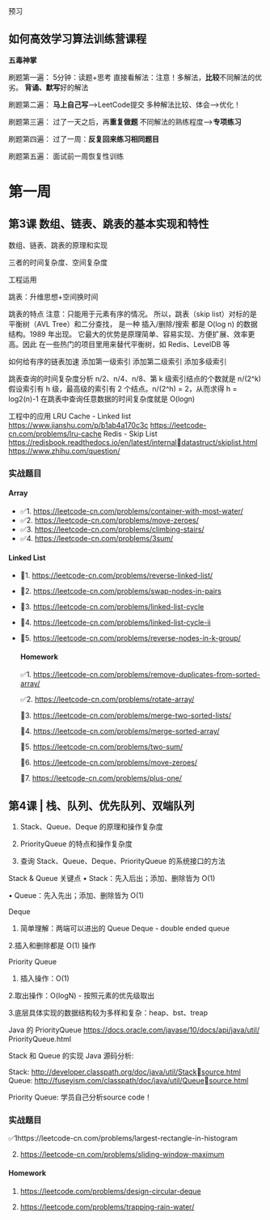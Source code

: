 预习

## 如何高效学习算法训练营课程

**五毒神掌**

刷题第一遍： 5分钟：读题+思考 直接看解法：注意！多解法，**比较**不同解法的优劣。 **背诵、默写**好的解法 

刷题第二遍： **马上自己写**——&gt;LeetCode提交 多种解法比较、体会——&gt;优化！ 

刷题第三遍： 过了一天之后，再**重复做题** 不同解法的熟练程度——&gt;**专项练习** 

刷题第四遍： 过了一周：**反复回来练习相同题目** 

刷题第五遍： 面试前一周恢复性训练



# 第一周 

## 第3课 数组、链表、跳表的基本实现和特性

数组、链表、跳表的原理和实现

三者的时间复杂度、空间复杂度

工程运用

跳表：升维思想+空间换时间

跳表的特点
注意：只能用于元素有序的情况。
所以，跳表（skip list）对标的是平衡树（AVL Tree）和二分查找，
是一种 插入/删除/搜索 都是 O(log n) 的数据结构。1989 年出现。
它最大的优势是原理简单、容易实现、方便扩展、效率更高。因此
在一些热门的项目里用来替代平衡树，如 Redis、LevelDB 等

如何给有序的链表加速
添加第一级索引
添加第二级索引
添加多级索引

跳表查询的时间复杂度分析
n/2、n/4、n/8、第 k 级索引结点的个数就是 n/(2^k)
假设索引有 h 级，最高级的索引有 2 个结点。n/(2^h) = 2，从而求得 h = log2(n)-1
在跳表中查询任意数据的时间复杂度就是 O(logn)

工程中的应用
LRU Cache - Linked list
https://www.jianshu.com/p/b1ab4a170c3c
https://leetcode-cn.com/problems/lru-cache
Redis - Skip List
https://redisbook.readthedocs.io/en/latest/internaldatastruct/skiplist.html
https://www.zhihu.com/question/

### 实战题目

#### Array

- ✅1. https://leetcode-cn.com/problems/container-with-most-water/
- ✅2. https://leetcode-cn.com/problems/move-zeroes/  
- ✅3. https://leetcode-cn.com/problems/climbing-stairs/
- ✅4. https://leetcode-cn.com/problems/3sum/  

#### Linked List

- 🔲1. https://leetcode-cn.com/problems/reverse-linked-list/

- 🔲2. https://leetcode-cn.com/problems/swap-nodes-in-pairs

- 🔲3. https://leetcode-cn.com/problems/linked-list-cycle

- 🔲4. https://leetcode-cn.com/problems/linked-list-cycle-ii

- 🔲5. https://leetcode-cn.com/problems/reverse-nodes-in-k-group/

  #### Homework

  ✅1. https://leetcode-cn.com/problems/remove-duplicates-from-sorted-array/

  ✅2. https://leetcode-cn.com/problems/rotate-array/

  🔲3. https://leetcode-cn.com/problems/merge-two-sorted-lists/

  🔲4. https://leetcode-cn.com/problems/merge-sorted-array/

  🔲5. https://leetcode-cn.com/problems/two-sum/

  🔲6. https://leetcode-cn.com/problems/move-zeroes/

  🔲7. https://leetcode-cn.com/problems/plus-one/

## 第4课 | 栈、队列、优先队列、双端队列

1. Stack、Queue、Deque 的原理和操作复杂度

2. PriorityQueue 的特点和操作复杂度

3. 查询 Stack、Queue、Deque、PriorityQueue 的系统接口的方法

Stack & Queue 关键点
• Stack：先入后出；添加、删除皆为 O(1)

• Queue：先入先出；添加、删除皆为 O(1)

Deque
1. 简单理解：两端可以进出的 Queue 
Deque - double ended queue

2.插入和删除都是 O(1) 操作

Priority Queue
1. 插入操作：O(1)

2.取出操作：O(logN) - 按照元素的优先级取出

3.底层具体实现的数据结构较为多样和复杂：heap、bst、treap

Java 的 PriorityQueue 
https://docs.oracle.com/javase/10/docs/api/java/util/
PriorityQueue.html

Stack 和 Queue 的实现
Java 源码分析:

Stack: http://developer.classpath.org/doc/java/util/Stacksource.html
Queue: http://fuseyism.com/classpath/doc/java/util/Queuesource.html 

Priority Queue: 学员自己分析source code！

### 实战题目

✅1https://leetcode-cn.com/problems/largest-rectangle-in-histogram 

2. https://leetcode-cn.com/problems/sliding-window-maximum

#### Homework

1. https://leetcode.com/problems/design-circular-deque 

2. https://leetcode.com/problems/trapping-rain-water/